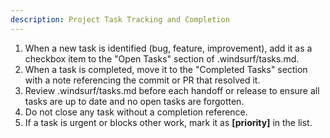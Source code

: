 ```yaml
---
description: Project Task Tracking and Completion
---
```


1. When a new task is identified (bug, feature, improvement), add it as a checkbox item to the "Open Tasks" section of .windsurf/tasks.md.
2. When a task is completed, move it to the "Completed Tasks" section with a note referencing the commit or PR that resolved it.
3. Review .windsurf/tasks.md before each handoff or release to ensure all tasks are up to date and no open tasks are forgotten.
4. Do not close any task without a completion reference.
5. If a task is urgent or blocks other work, mark it as **[priority]** in the list.